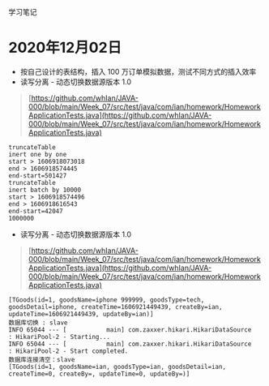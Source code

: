 学习笔记
# 2020年12月02日
- 按自己设计的表结构，插入 100 万订单模拟数据，测试不同方式的插入效率
- 读写分离 - 动态切换数据源版本 1.0
> [https://github.com/whIan/JAVA-000/blob/main/Week_07/src/test/java/com/ian/homework/HomeworkApplicationTests.java](https://github.com/whIan/JAVA-000/blob/main/Week_07/src/test/java/com/ian/homework/HomeworkApplicationTests.java)

```
truncateTable
inert one by one
start > 1606918073018
end > 1606918574445
end-start=501427
truncateTable
inert batch by 10000
start > 1606918574496
end > 1606918616543
end-start=42047
1000000
```


- 读写分离 - 动态切换数据源版本 1.0

> [https://github.com/whIan/JAVA-000/blob/main/Week_07/src/test/java/com/ian/homework/HomeworkApplicationTests.java](https://github.com/whIan/JAVA-000/blob/main/Week_07/src/test/java/com/ian/homework/HomeworkApplicationTests.java)

```
[TGoods(id=1, goodsName=iphone 999999, goodsType=tech, goodsDetail=iphone, createTime=1606921449439, createBy=ian, updateTime=1606921449439, updateBy=ian)]
数据库切换 : slave
INFO 65044 --- [           main] com.zaxxer.hikari.HikariDataSource       : HikariPool-2 - Starting...
INFO 65044 --- [           main] com.zaxxer.hikari.HikariDataSource       : HikariPool-2 - Start completed.
数据库连接清空：slave
[TGoods(id=1, goodsName=ian, goodsType=ian, goodsDetail=ian, createTime=0, createBy=, updateTime=0, updateBy=)]
```
